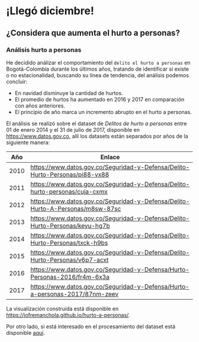 # ¡Llegó diciembre!
## ¿Considera que aumenta el hurto a personas?

### Análisis hurto a personas

He decidido análizar el comportamiento del  ```delito el hurto a personas``` en Bogotá-Colombia durante los últimos años, tratando de identificar si existe o no estacionalidad, buscando su línea de tendencia, del análisis podemos concluir:

- En navidad disminuye la cantidad de hurtos.
- El promedio de hurtos ha aumentado en 2016 y 2017 en comparación con años anteriores.
- El principio de año marca un incremento abrupto en el hurto a personas.

El análisis se realizó sobre el dataset de *Delitos de hurto a personas* entre 01 de enero 2014 y el 31 de julio de 2017, disponible en https://www.datos.gov.co, allí los datasets están separados por años de la siguiente manera:

| Año 	| Enlace   	|
|------	|--------------------------------------------------------------------------------	|
| 2010 	| https://www.datos.gov.co/Seguridad-y-Defensa/Delito-Hurto-Personas/pi88-vx88   	|
| 2011 	| https://www.datos.gov.co/Seguridad-y-Defensa/Delito-hurto-personas/cuja-cxmx   	|
| 2012 	| https://www.datos.gov.co/Seguridad-y-Defensa/Delito-Hurto-A-Personas/m8sw-87sc 	|
| 2013 	| https://www.datos.gov.co/Seguridad-y-Defensa/Delito-Hurto-Personas/keyu-hg7b   	|
| 2014 	| https://www.datos.gov.co/Seguridad-y-Defensa/Delito-Hurto-Personas/txck-h9bs   	|
| 2015 	| https://www.datos.gov.co/Seguridad-y-Defensa/Delito-Hurto-Personas/v6p7-acxt   	|
| 2016 	| https://www.datos.gov.co/Seguridad-y-Defensa/Hurto-Personas-2016/fr4m-6x3a     	|
| 2017 	| https://www.datos.gov.co/Seguridad-y-Defensa/Hurto-a-personas-2017/87nm-zeev   	|

La visualización construida está disponible en https://jofremanchola.github.io/hurto-a-personas/.

Por otro lado, si está interesado en el procesamiento del dataset está disponible [aquí](https://jofremanchola.github.io/hurto-a-personas/Analisis+datos+hurto+a+personas.html).
